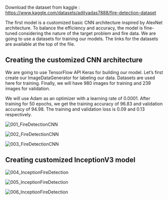 
Download the dataset from kaggle : https://www.kaggle.com/datasets/adityadas7888/fire-detection-dataset

The first model is a customized basic CNN architecture inspired by AlexNet architecture. To balance the efficiency and accuracy, the model is fine-tuned considering the nature of the target problem and fire data. We are going to use a datasets for training our models. The links for the datasets are available at the top of the file. 


## Creating the customized CNN architecture

We are going to use TensorFlow API Keras for building our model. Let’s first create our ImageDataGenerator for labeling our data. Datasets are used here for training. Finally, we will have 980 images for training and 239 images for validation.

We will use Adam as an optimizer with a learning rate of 0.0001. After training for 50 epochs, we get the training accuracy of 96.83 and validation accuracy of 94.98. The training and validation loss is 0.09 and 0.13 respectively.

![001_FireDetectionCNN](https://github.com/ADITYADAS1999/DL-Simplified/assets/58718316/3b24915a-d963-4b1a-b170-ffcd441f7607)

![002_FireDetectionCNN](https://github.com/ADITYADAS1999/DL-Simplified/assets/58718316/a8825a78-2e2b-4f2c-9978-7c0f7615c3c7)

![003_FireDetectionCNN](https://github.com/ADITYADAS1999/DL-Simplified/assets/58718316/a485f4bc-1b87-4fd0-adce-867d02ee9e42)

## Creating customized InceptionV3 model


![004_InceptionFireDetection](https://github.com/ADITYADAS1999/DL-Simplified/assets/58718316/15b8fd56-acb6-43ca-b3ab-0f3492ea23aa)

![005_InceptionFireDetection](https://github.com/ADITYADAS1999/DL-Simplified/assets/58718316/6709cb99-831c-4094-a40e-80e89e14846d)

![006_InceptionFireDetection](https://github.com/ADITYADAS1999/DL-Simplified/assets/58718316/072a152d-d103-4c0c-aa11-ad129d58f771)
